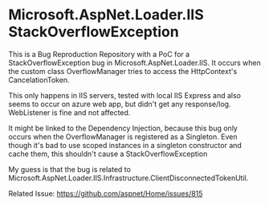 # Microsoft.AspNet.Loader.IIS StackOverflowException

This is a Bug Reproduction Repository with a PoC for a StackOverflowException bug in Microsoft.AspNet.Loader.IIS.
It occurs when the custom class OverflowManager tries to access the HttpContext's CancelationToken.

This only happens in IIS servers, tested with local IIS Express and also seems to occur on azure web app, but didn't get any response/log.
WebListener is fine and not affected.

It might be linked to the Dependency Injection, because this bug only occurs when the OverflowManager is registered as a Singleton.
Even though it's bad to use scoped instances in a singleton constructor and cache them, this shouldn't cause a StackOverflowException

My guess is that the bug is related to Microsoft.AspNet.Loader.IIS.Infrastructure.ClientDisconnectedTokenUtil.

Related Issue: https://github.com/aspnet/Home/issues/815
